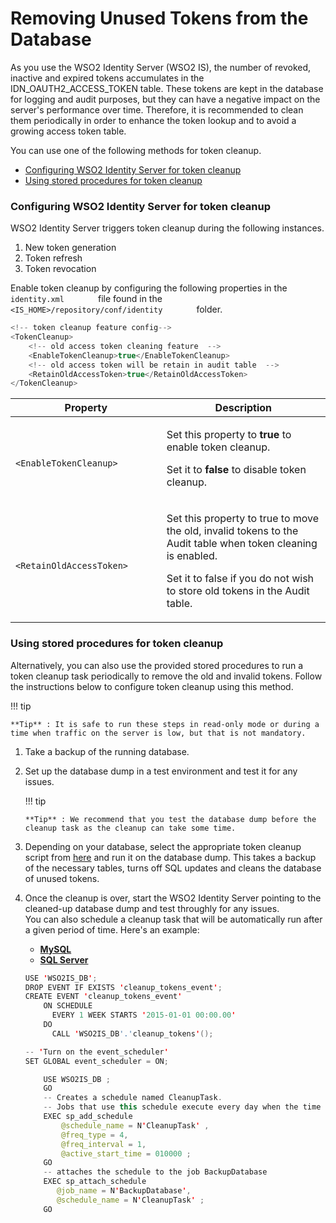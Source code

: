 # Removing Unused Tokens from the Database

As you use the WSO2 Identity Server (WSO2 IS), the number of revoked,
inactive and expired tokens accumulates in the
IDN\_OAUTH2\_ACCESS\_TOKEN table. These tokens are kept in the database
for logging and audit purposes, but they can have a negative impact on
the server's performance over time. Therefore, it is recommended to
clean them periodically in order to enhance the token lookup and to
avoid a growing access token table.

You can use one of the following methods for token cleanup.

-   [Configuring WSO2 Identity Server for token
    cleanup](#RemovingUnusedTokensfromtheDatabase-ConfiguringWSO2IdentityServerfortokencleanup)
-   [Using stored procedures for token
    cleanup](#RemovingUnusedTokensfromtheDatabase-Usingstoredproceduresfortokencleanup)

### Configuring WSO2 Identity Server for token cleanup

WSO2 Identity Server triggers token cleanup during the following
instances.  

1.  New token generation
2.  Token refresh
3.  Token revocation

Enable token cleanup by configuring the following properties in the
`         identity.xml        ` file found in the
`         <IS_HOME>/repository/conf/identity        ` folder.

``` java
<!-- token cleanup feature config-->
<TokenCleanup>
    <!-- old access token cleaning feature  -->
    <EnableTokenCleanup>true</EnableTokenCleanup>
    <!-- old access token will be retain in audit table  -->
    <RetainOldAccessToken>true</RetainOldAccessToken>
</TokenCleanup>
```

<table>
<thead>
<tr class="header">
<th>Property</th>
<th>Description</th>
</tr>
</thead>
<tbody>
<tr class="odd">
<td><code>             &lt;EnableTokenCleanup&gt;            </code></td>
<td><p>Set this property to <strong>true</strong> to enable token cleanup.</p>
<p>Set it to <strong>false</strong> to disable token cleanup.</p></td>
</tr>
<tr class="even">
<td><code>             &lt;RetainOldAccessToken&gt;            </code></td>
<td><p>Set this property to true to move the old, invalid tokens to the Audit table when token cleaning is enabled.</p>
<p>Set it to false if you do not wish to store old tokens in the Audit table.</p></td>
</tr>
</tbody>
</table>

### Using stored procedures for token cleanup

Alternatively, you can also use the provided stored procedures to run a
token cleanup task periodically to remove the old and invalid tokens.
Follow the instructions below to configure token cleanup using this
method.

!!! tip
    
    **Tip** : It is safe to run these steps in read-only mode or during a
    time when traffic on the server is low, but that is not mandatory.
    

1.  Take a backup of the running database.
2.  Set up the database dump in a test environment and test it for any
    issues.

    !!! tip
    
        **Tip** : We recommend that you test the database dump before the
        cleanup task as the cleanup can take some time.
    

3.  Depending on your database, select the appropriate token cleanup
    script from
    [here](https://github.com/wso2/carbon-identity-framework/tree/master/features/identity-core/org.wso2.carbon.identity.core.server.feature/resources/dbscripts/stored-procedures)
    and run it on the database dump. This takes a backup of the
    necessary tables, turns off SQL updates and cleans the database of
    unused tokens.

4.  Once the cleanup is over, start the WSO2 Identity Server pointing to
    the cleaned-up database dump and test throughly for any issues.  
    You can also schedule a cleanup task that will be automatically run
    after a given period of time. Here's an example:

    -   [**MySQL**](#e9524b050df443e581f2ec645aaf0bb8)
    -   [**SQL Server**](#8848596b5ea545ec920b050bcb9479e7)

    ``` java
    USE 'WSO2IS_DB';
    DROP EVENT IF EXISTS 'cleanup_tokens_event';
    CREATE EVENT 'cleanup_tokens_event'
        ON SCHEDULE
          EVERY 1 WEEK STARTS '2015-01-01 00:00.00'
        DO
          CALL 'WSO2IS_DB'.'cleanup_tokens'();

    -- 'Turn on the event_scheduler'
    SET GLOBAL event_scheduler = ON;
    ```

    ``` java
        USE WSO2IS_DB ;  
        GO  
        -- Creates a schedule named CleanupTask.   
        -- Jobs that use this schedule execute every day when the time on the server is 01:00.   
        EXEC sp_add_schedule  
            @schedule_name = N'CleanupTask' ,  
            @freq_type = 4,  
            @freq_interval = 1,  
            @active_start_time = 010000 ;  
        GO  
        -- attaches the schedule to the job BackupDatabase  
        EXEC sp_attach_schedule  
           @job_name = N'BackupDatabase',  
           @schedule_name = N'CleanupTask' ;  
        GO
    ```

